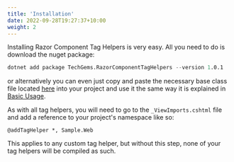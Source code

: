 ```yaml
---
title: 'Installation'
date: 2022-09-28T19:27:37+10:00
weight: 2
---
```


Installing Razor Component Tag Helpers is very easy. All you need to do is download the nuget package:

```s
dotnet add package TechGems.RazorComponentTagHelpers --version 1.0.1
```

or alternatively you can even just copy and paste the necessary base class file located [here](https://github.com/techgems/razor-component-tag-helpers/tree/master/TagHelperComponents/RazorComponentTagHelper.cs) into your project and use it the same way it is explained in [Basic Usage](/docs/basic-usage).

As with all tag helpers, you will need to go to the `_ViewImports.cshtml` file and add a reference to your project's namespace like so:

```
@addTagHelper *, Sample.Web
```

This applies to any custom tag helper, but without this step, none of your tag helpers will be compiled as such.